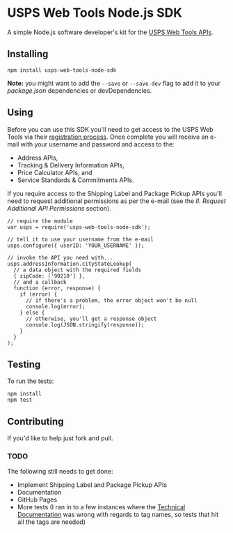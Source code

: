 # USPS Web Tools Node.js SDK

A simple Node.js software developer's kit for the [USPS Web Tools APIs](https://www.usps.com/business/web-tools-apis/technical-documentation.htm).

## Installing

    npm install usps-web-tools-node-sdk

**Note:** you might want to add the `--save` or `--save-dev` flag to add it to your _package.json_ dependencies or devDependencies.

## Using

Before you can use this SDK you'll need to get access to the USPS Web Tools via their [registration process](https://registration.shippingapis.com/). Once complete you will receive an e-mail with your username and password and access to the:

* Address APIs,
* Tracking & Delivery Information APIs,
* Price Calculator APIs, and
* Service Standards & Commitments APIs.

If you require access to the Shipping Label and Package Pickup APIs you'll need to request additional permissions as per the e-mail (see the _II. Request Additional API Permissions_ section).

    // require the module
    var usps = require('usps-web-tools-node-sdk');

    // tell it to use your username from the e-mail
    usps.configure({ userID: 'YOUR_USERNAME' });

    // invoke the API you need with...
    usps.addressInformation.cityStateLookup(
      // a data object with the required fields
      { zipCode: ['90210'] },
      // and a callback
      function (error, response) {
        if (error) {
          // if there's a problem, the error object won't be null
          console.log(error);
        } else {
          // otherwise, you'll get a response object
          console.log(JSON.stringify(response));
        }
      }
    );

## Testing

To run the tests:

    npm install
    npm test

## Contributing

If you'd like to help just fork and pull.

### TODO

The following still needs to get done:

* Implement Shipping Label and Package Pickup APIs
* Documentation
* GitHub Pages
* More tests (I ran in to a few instances where the [Technical Documentation](https://www.usps.com/business/web-tools-apis/technical-documentation.htm) was wrong with regards to tag names, so tests that hit all the tags are needed)